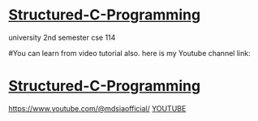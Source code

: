# [Structured-C-Programming](https://www.youtube.com/watch?v=K-1QfOaiqbs&list=PLlzIFNhAfaJEvf0uqcr2PmsuwVnE1mBbo)
university 2nd semester cse 114

#You can learn from video tutorial also. 
here is my Youtube channel link: 

# [Structured-C-Programming](https://www.youtube.com/watch?v=K-1QfOaiqbs&list=PLlzIFNhAfaJEvf0uqcr2PmsuwVnE1mBbo)
https://www.youtube.com/@mdsiaofficial/ 
[YOUTUBE](https://www.youtube.com/@mdsiaofficial)
